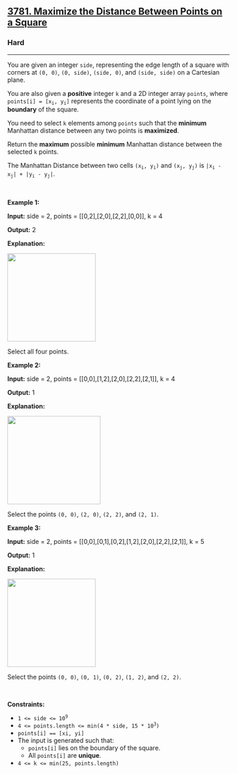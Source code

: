 <h2><a href="https://leetcode.com/problems/maximize-the-distance-between-points-on-a-square">3781. Maximize the Distance Between Points on a Square</a></h2><h3>Hard</h3><hr><p>You are given an integer <code><font face="monospace">side</font></code>, representing the edge length of a square with corners at <code>(0, 0)</code>, <code>(0, side)</code>, <code>(side, 0)</code>, and <code>(side, side)</code> on a Cartesian plane.</p>

<p>You are also given a <strong>positive</strong> integer <code>k</code> and a 2D integer array <code>points</code>, where <code>points[i] = [x<sub>i</sub>, y<sub>i</sub>]</code> represents the coordinate of a point lying on the <strong>boundary</strong> of the square.</p>

<p>You need to select <code>k</code> elements among <code>points</code> such that the <strong>minimum</strong> Manhattan distance between any two points is <strong>maximized</strong>.</p>

<p>Return the <strong>maximum</strong> possible <strong>minimum</strong> Manhattan distance between the selected <code>k</code> points.</p>

<p>The Manhattan Distance between two cells <code>(x<sub>i</sub>, y<sub>i</sub>)</code> and <code>(x<sub>j</sub>, y<sub>j</sub>)</code> is <code>|x<sub>i</sub> - x<sub>j</sub>| + |y<sub>i</sub> - y<sub>j</sub>|</code>.</p>

<p>&nbsp;</p>
<p><strong class="example">Example 1:</strong></p>

<div class="example-block">
<p><strong>Input:</strong> <span class="example-io">side = 2, points = [[0,2],[2,0],[2,2],[0,0]], k = 4</span></p>

<p><strong>Output:</strong> <span class="example-io">2</span></p>

<p><strong>Explanation:</strong></p>

<p><img alt="" src="https://assets.leetcode.com/uploads/2025/01/28/4080_example0_revised.png" style="width: 200px; height: 200px;" /></p>

<p>Select all four points.</p>
</div>

<p><strong class="example">Example 2:</strong></p>

<div class="example-block">
<p><strong>Input:</strong> <span class="example-io">side = 2, points = [[0,0],[1,2],[2,0],[2,2],[2,1]], k = 4</span></p>

<p><strong>Output:</strong> <span class="example-io">1</span></p>

<p><strong>Explanation:</strong></p>

<p><img alt="" src="https://assets.leetcode.com/uploads/2025/01/28/4080_example1_revised.png" style="width: 211px; height: 200px;" /></p>

<p>Select the points <code>(0, 0)</code>, <code>(2, 0)</code>, <code>(2, 2)</code>, and <code>(2, 1)</code>.</p>
</div>

<p><strong class="example">Example 3:</strong></p>

<div class="example-block">
<p><strong>Input:</strong> <span class="example-io">side = 2, points = [[0,0],[0,1],[0,2],[1,2],[2,0],[2,2],[2,1]], k = 5</span></p>

<p><strong>Output:</strong> <span class="example-io">1</span></p>

<p><strong>Explanation:</strong></p>

<p><img alt="" src="https://assets.leetcode.com/uploads/2025/01/28/4080_example2_revised.png" style="width: 200px; height: 200px;" /></p>

<p>Select the points <code>(0, 0)</code>, <code>(0, 1)</code>, <code>(0, 2)</code>, <code>(1, 2)</code>, and <code>(2, 2)</code>.</p>
</div>

<p>&nbsp;</p>
<p><strong>Constraints:</strong></p>

<ul>
	<li><code>1 &lt;= side &lt;= 10<sup>9</sup></code></li>
	<li><code>4 &lt;= points.length &lt;= min(4 * side, 15 * 10<sup>3</sup>)</code></li>
	<li><code>points[i] == [xi, yi]</code></li>
	<li>The input is generated such that:
	<ul>
		<li><code>points[i]</code> lies on the boundary of the square.</li>
		<li>All <code>points[i]</code> are <strong>unique</strong>.</li>
	</ul>
	</li>
	<li><code>4 &lt;= k &lt;= min(25, points.length)</code></li>
</ul>
